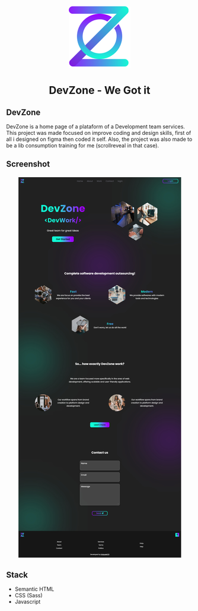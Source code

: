 <h3 align="center">
  <img src="./assets/images/logo.png">
</h3>

<div align="center">

  <h1>DevZone - We Got it</h1>

</div>

## DevZone

DevZone is a home page of a plataform of a Development team services. This project was made focused on improve coding and design skills, first of all i designed on figma then coded it self. Also, the project was also made to be a lib consumption training for me (scrollreveal in that case).

## Screenshot

<h3 align="center">
  <img src="./assets/.github/screenshot.jpg">
</h3>

## Stack

- Semantic HTML
- CSS (Sass)
- Javascript
